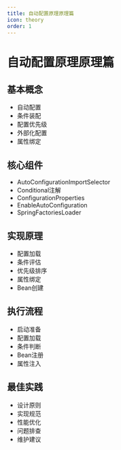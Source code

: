 ```yaml
---
title: 自动配置原理原理篇
icon: theory
order: 1
---
```


# 自动配置原理原理篇

## 基本概念
- 自动配置
- 条件装配
- 配置优先级
- 外部化配置
- 属性绑定

## 核心组件
- AutoConfigurationImportSelector
- Conditional注解
- ConfigurationProperties
- EnableAutoConfiguration
- SpringFactoriesLoader

## 实现原理
- 配置加载
- 条件评估
- 优先级排序
- 属性绑定
- Bean创建

## 执行流程
- 启动准备
- 配置加载
- 条件判断
- Bean注册
- 属性注入

## 最佳实践
- 设计原则
- 实现规范
- 性能优化
- 问题排查
- 维护建议
